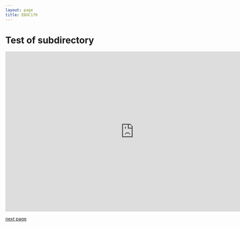 ```yaml
---
layout: page
title: EDUC170
---
```


# Test of subdirectory

<iframe width="800px" height="500px" frameborder="no" scrolling="no" allowfullscreen="true" webkitallowfullscreen="true" mozallowfullscreen="true" src="https://lab.concord.org/embeddable.html#interactives/sam/phase-change/2-two-types-of-gases.json"></iframe>

[next page](./educ170p2) 